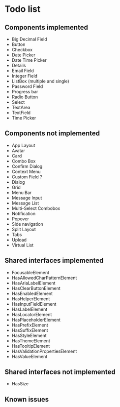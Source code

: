 # Todo list

## Components implemented

- Big Decimal Field
- Button
- Checkbox
- Date Picker
- Date Time Picker
- Details
- Email Field
- Integer Field
- ListBox (multiple and single)
- Password Field
- Progress bar
- Radio Button
- Select
- TextArea
- TextField
- Time Picker

## Components not implemented

- App Layout
- Avatar
- Card
- Combo Box
- Confirm Dialog
- Context Menu
- Custom Field ?
- Dialog
- Grid
- Menu Bar
- Message Input
- Message List
- Multi-Select Combobox
- Notification
- Popover
- Side navigation
- Split Layout
- Tabs
- Upload
- Virtual List

## Shared interfaces implemented

- FocusableElement
- HasAllowedCharPatternElement
- HasAriaLabelElement
- HasClearButtonElement
- HasEnabledElement
- HasHelperElement
- HasInputFieldElement
- HasLabelElement
- HasLocatorElement
- HasPlaceholderElement
- HasPrefixElement
- HasSuffixElement
- HasStyleElement
- HasThemeElement
- HasTooltipElement
- HasValidationPropertiesElement
- HasValueElement

## Shared interfaces not implemented

- HasSize

## Known issues